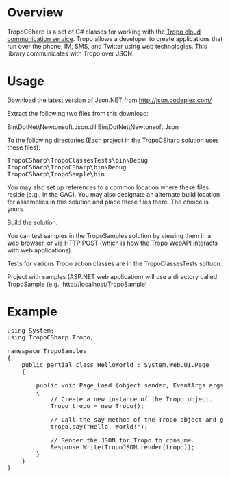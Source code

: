 Overview
========

TropoCSharp is a set of C# classes for working with the [Tropo cloud communication service](http://tropo.com/). Tropo allows a developer to create applications that run over the phone, IM, SMS, and Twitter using web technologies. This library communicates with Tropo over JSON.

Usage
=====

Download the latest version of Json.NET from http://json.codeplex.com/

Extract the following two files from this download:

Bin\DotNet\Newtonsoft.Json.dll
Bin\DotNet\Newtonsoft.Json

To the following directories (Each project in the TropoCSharp solution uses these files):
<pre>
TropoCSharp\TropoClassesTests\bin\Debug
TropoCSharp\TropoCSharp\bin\Debug
TropoCSharp\TropoSample\bin
</pre>
You may also set up references to a common location where these files reside (e.g., in the GAC). You may also designate an alternate build location for assemblies in this solution and place these files there.  The choice is yours.

Build the solution.

You can test samples in the TropoSamples solution by viewing them in a web browser, or via HTTP POST (which is how the Tropo WebAPI interacts with web applications).

Tests for various Tropo action classes are in the TropoClassesTests soltuon.

Project with samples (ASP.NET web application) will use a directory called TropoSample (e.g., http://localhost/TropoSample)

Example
=======
<pre>
using System;
using TropoCSharp.Tropo;

namespace TropoSamples
{
	public partial class HelloWorld : System.Web.UI.Page
	{
		
		public void Page_Load (object sender, EventArgs args)
		{
            // Create a new instance of the Tropo object.
            Tropo tropo = new Tropo();

            // Call the say method of the Tropo object and give it a prompt to say.
            tropo.say("Hello, World!");

            // Render the JSON for Tropo to consume.
            Response.Write(TropoJSON.render(tropo));
		}
	}
}
</pre>
